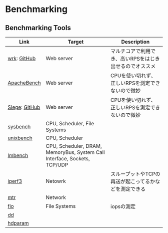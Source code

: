 # Benchmarking

## Benchmarking Tools
| Link | Target | Description |
| --- | --- | --- |
| [wrk](wrk.md): [GitHub](https://github.com/wg/wrk) | Web server | マルチコアで利用でき、高いRPSをはじき出せるのでオススメ |
| [ApacheBench](apachebench.md) | Web server | CPUを使い切れず、正しいRPSを測定できないので微妙 |
| [Siege](siege.md): [GitHub](https://github.com/JoeDog/siege) | Web server | CPUを使い切れず、正しいRPSを測定できないので微妙 |
| [sysbench](sysbench.md) | CPU, Scheduler, File Systems |
| [unixbench](unixbench.md) | CPU, Scheduler |
| [lmbench](lmbench.md) | CPU, Scheduler, DRAM, MemoryBus, System Call Interface, Sockets, TCP/UDP |
| [iperf3](iperf3.md) | Netowrk | スループットやTCPの再送が起こってるかなどを測定できる |
| [mtr](mtr.md) | Network | |
| [fio](fio.md) | File Systems | iopsの測定 |
| [dd]() | | |
| [hdparam]() | | |
